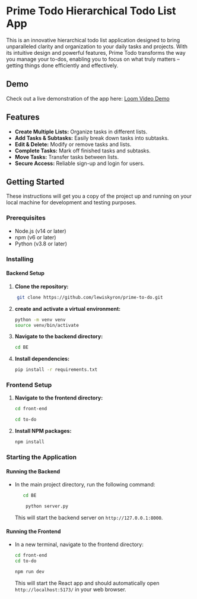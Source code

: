 # Prime Todo  Hierarchical Todo List App

This is an innovative hierarchical todo list application designed to bring unparalleled clarity and organization to your daily tasks and projects. With its intuitive design and powerful features, Prime Todo transforms the way you manage your to-dos, enabling you to focus on what truly matters – getting things done efficiently and effectively.

## Demo

Check out a live demonstration of the app here: [Loom Video Demo](https://www.loom.com/share/c1e15da854494bd1b0dc9f758df67fa0?sid=bcd67e1e-fb7b-42fc-b8c8-8af25eb481d6)

## Features 
- **Create Multiple Lists:** Organize tasks in different lists.
- **Add Tasks & Subtasks:** Easily break down tasks into subtasks.
- **Edit & Delete:** Modify or remove tasks and lists.
- **Complete Tasks:** Mark off finished tasks and subtasks.
- **Move Tasks:** Transfer tasks between lists.
- **Secure Access:** Reliable sign-up and login for users.

## Getting Started

These instructions will get you a copy of the project up and running on your local machine for development and testing purposes.

### Prerequisites
- Node.js (v14 or later)
- npm (v6 or later)
- Python (v3.8 or later)

### Installing
#### Backend Setup
1. **Clone the repository:**
```bash
    git clone https://github.com/lewiskyron/prime-to-do.git
```

2. **create and activate a virtual environment:**
    
    ```bash
    python -m venv venv
    source venv/bin/activate
    ``` 
3. **Navigate to the backend directory:**

    ```bash
    cd BE
    ```
4. **Install dependencies:**

    ```bash
    pip install -r requirements.txt
    ```


### Frontend Setup
1. **Navigate to the frontend directory:**

    ```bash
    cd front-end
    ```
     ```bash
    cd to-do
    ```


2. **Install NPM packages:**

    ```bash
    npm install
    ```

### Starting the Application

#### Running the Backend

- In the main project directory, run the following command:
    ```bash
       cd BE
    ```
    ```bash
        python server.py
    ```

  This will start the backend server on `http://127.0.0.1:8000`.


#### Running the Frontend

- In a new terminal, navigate to the frontend directory:
    ```bash
    cd front-end
    cd to-do
    ```

    ```bash
    npm run dev
    ```

  This will start the React app and should automatically open `http://localhost:5173/` in your web browser.


